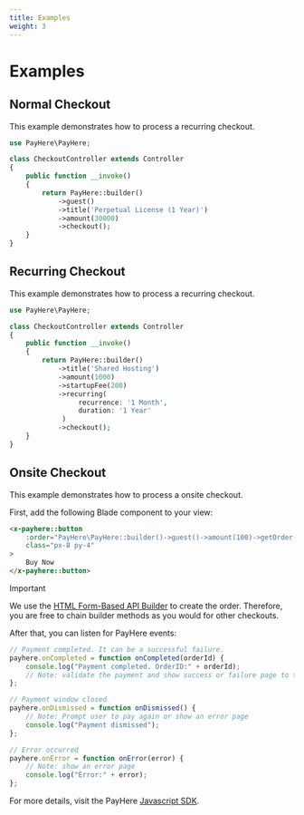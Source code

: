 ```yaml
---
title: Examples
weight: 3
---
```


# Examples

## Normal Checkout

This example demonstrates how to process a recurring checkout.

```php
use PayHere\PayHere;

class CheckoutController extends Controller
{
    public function __invoke()
    {
        return PayHere::builder()
            ->guest()
            ->title('Perpetual License (1 Year)')
            ->amount(30000)
            ->checkout();
    }
}
```

## Recurring Checkout

This example demonstrates how to process a recurring checkout.

```php
use PayHere\PayHere;

class CheckoutController extends Controller
{
    public function __invoke()
    {
        return PayHere::builder()
            ->title('Shared Hosting')
            ->amount(1000)
            ->startupFee(200)
            ->recurring(
                 recurrence: '1 Month',
                 duration: '1 Year'
             )
            ->checkout();
    }
}
```

## Onsite Checkout

This example demonstrates how to process a onsite checkout.

First, add the following Blade component to your view:

```html
<x-payhere::button
    :order="PayHere\PayHere::builder()->guest()->amount(100)->getOrder()"
    class="px-8 py-4"
>
    Buy Now
</x-payhere::button>
```

> [!IMPORTANT]
> We use the [HTML Form-Based API Builder](../builder/introduction.md) to create the order. Therefore, you are free to chain builder methods as you would for other checkouts.

After that, you can listen for PayHere events:

```javascript
// Payment completed. It can be a successful failure.
payhere.onCompleted = function onCompleted(orderId) {
    console.log("Payment completed. OrderID:" + orderId);
    // Note: validate the payment and show success or failure page to the customer
};

// Payment window closed
payhere.onDismissed = function onDismissed() {
    // Note: Prompt user to pay again or show an error page
    console.log("Payment dismissed");
};

// Error occurred
payhere.onError = function onError(error) {
    // Note: show an error page
    console.log("Error:" + error);
};
```

For more details, visit the PayHere [Javascript SDK](https://support.payhere.lk/api-&-mobile-sdk/javascript-sdk).
